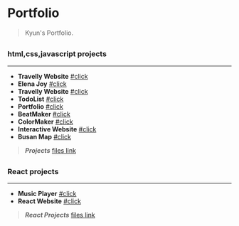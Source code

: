 # Portfolio

> Kyun's Portfolio.

## <h3>html,css,javascript projects</h3>

---

- **Travelly Website** [#click](https://frosty-noyce-8a9ea3.netlify.app/)
- **Elena Joy** [#click](https://flamboyant-neumann-72ec6c.netlify.app/)
- **Travelly Website** [#click](https://frosty-noyce-8a9ea3.netlify.app/)
- **TodoList** [#click](https://kyun-todo.netlify.app/)
- **Portfolio** [#click](https://kyun-portfolio.netlify.app/)
- **BeatMaker** [#click](https://kyun-beatmaker.netlify.app/)
- **ColorMaker** [#click](https://kyun-color.netlify.app/)
- **Interactive Website** [#click](https://javascriptwebsite.netlify.app/)
- **Busan Map** [#click](https://jolly-colden-3ff70d.netlify.app/)
> **_Projects_** [files link](https://github.com/zozi95/JavascriptPractice)

## <h3>React projects</h3>

---

- **Music Player** [#click](https://kyun-music.netlify.app/)
- **React Website** [#click](https://kyun-react-website.netlify.app/)

> **_React Projects_** [files link](https://github.com/zozi95/ReactPractice)
